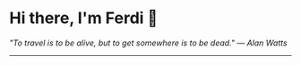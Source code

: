 <h1>Hi there, I'm Ferdi 👋</h1>

<p><em>
  "To travel is to be alive, but to get somewhere is to be dead." — Alan Watts
</em></p>

---
